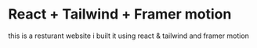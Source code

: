 # React + Tailwind + Framer motion
 this is a resturant website i built it using react & tailwind and framer motion
